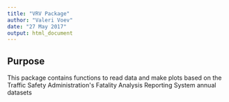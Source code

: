 ```yaml
---
title: "VRV Package"
author: "Valeri Voev"
date: "27 May 2017"
output: html_document
---
```


## Purpose

This package contains functions to read data and make plots based on the Traffic Safety Administration's Fatality Analysis Reporting System annual datasets
